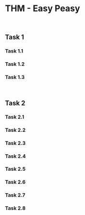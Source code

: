 # THM - Easy Peasy

<br>

## Task 1

### Task 1.1

> 

### Task 1.2

> 

### Task 1.3

> 

<br>

## Task 2

### Task 2.1

> 

### Task 2.2

> 

### Task 2.3

> 

### Task 2.4

> 

### Task 2.5

> 

### Task 2.6

> 

### Task 2.7

> 

### Task 2.8

> 

<br>

